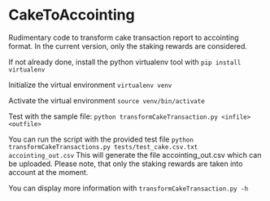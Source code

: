 # CakeToAccointing
Rudimentary code to transform cake transaction report to accointing format. In the current version, only the staking rewards are considered.

If not already done, install the python virtualenv tool with
`pip install virtualenv`

Initialize the virtual environment 
`virtualenv venv`

Activate the virtual environment
`source venv/bin/activate`

Test with the sample file:
`python transformCakeTransaction.py <infile> <outfile>`

You can run the script with the provided test file
`python transformCakeTransactions.py tests/test_cake.csv.txt accointing_out.csv`
This will generate the file accointing_out.csv which can be uploaded. Please note, that only the staking rewards are taken into account at the moment.

You can display more information with `transformCakeTransaction.py -h`
